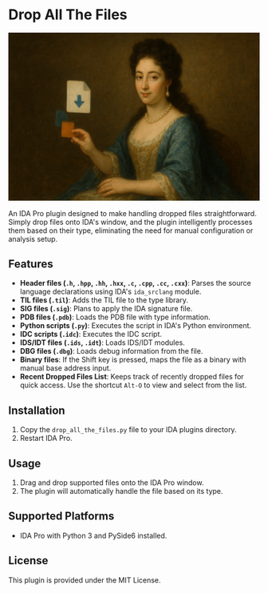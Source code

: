 # Drop All The Files

![logo](src/logo.png)

An IDA Pro plugin designed to make handling dropped files straightforward. Simply drop files onto IDA's window, and the plugin intelligently processes them based on their type, eliminating the need for manual configuration or analysis setup.

## Features
- **Header files (`.h`, `.hpp`, `.hh`, `.hxx`, `.c`, `.cpp`, `.cc`, `.cxx`)**: Parses the source language declarations using IDA's `ida_srclang` module.
- **TIL files (`.til`)**: Adds the TIL file to the type library.
- **SIG files (`.sig`)**: Plans to apply the IDA signature file.
- **PDB files (`.pdb`)**: Loads the PDB file with type information.
- **Python scripts (`.py`)**: Executes the script in IDA's Python environment.
- **IDC scripts (`.idc`)**: Executes the IDC script.
- **IDS/IDT files (`.ids`, `.idt`)**: Loads IDS/IDT modules.
- **DBG files (`.dbg`)**: Loads debug information from the file.
- **Binary files**: If the Shift key is pressed, maps the file as a binary with manual base address input.
- **Recent Dropped Files List**: Keeps track of recently dropped files for quick access. Use the shortcut `Alt-O` to view and select from the list.

## Installation
1. Copy the `drop_all_the_files.py` file to your IDA plugins directory.
2. Restart IDA Pro.

## Usage
1. Drag and drop supported files onto the IDA Pro window.
2. The plugin will automatically handle the file based on its type.

## Supported Platforms
- IDA Pro with Python 3 and PySide6 installed.

## License
This plugin is provided under the MIT License.
